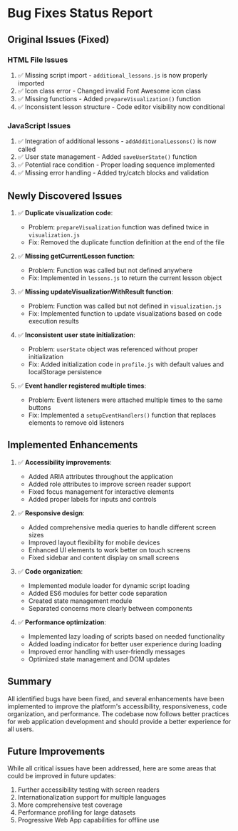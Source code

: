 # Bug Fixes Status Report

## Original Issues (Fixed)

### HTML File Issues
1. ✅ Missing script import - `additional_lessons.js` is now properly imported
2. ✅ Icon class error - Changed invalid Font Awesome icon class
3. ✅ Missing functions - Added `prepareVisualization()` function
4. ✅ Inconsistent lesson structure - Code editor visibility now conditional

### JavaScript Issues
1. ✅ Integration of additional lessons - `addAdditionalLessons()` is now called
2. ✅ User state management - Added `saveUserState()` function
3. ✅ Potential race condition - Proper loading sequence implemented
4. ✅ Missing error handling - Added try/catch blocks and validation

## Newly Discovered Issues

1. ✅ **Duplicate visualization code**:
   - Problem: `prepareVisualization` function was defined twice in `visualization.js`
   - Fix: Removed the duplicate function definition at the end of the file

2. ✅ **Missing getCurrentLesson function**:
   - Problem: Function was called but not defined anywhere
   - Fix: Implemented in `lessons.js` to return the current lesson object

3. ✅ **Missing updateVisualizationWithResult function**:
   - Problem: Function was called but not defined in `visualization.js`
   - Fix: Implemented function to update visualizations based on code execution results

4. ✅ **Inconsistent user state initialization**:
   - Problem: `userState` object was referenced without proper initialization
   - Fix: Added initialization code in `profile.js` with default values and localStorage persistence

5. ✅ **Event handler registered multiple times**:
   - Problem: Event listeners were attached multiple times to the same buttons
   - Fix: Implemented a `setupEventHandlers()` function that replaces elements to remove old listeners

## Implemented Enhancements

1. ✅ **Accessibility improvements**:
   - Added ARIA attributes throughout the application
   - Added role attributes to improve screen reader support
   - Fixed focus management for interactive elements
   - Added proper labels for inputs and controls

2. ✅ **Responsive design**:
   - Added comprehensive media queries to handle different screen sizes
   - Improved layout flexibility for mobile devices
   - Enhanced UI elements to work better on touch screens
   - Fixed sidebar and content display on small screens

3. ✅ **Code organization**:
   - Implemented module loader for dynamic script loading
   - Added ES6 modules for better code separation
   - Created state management module
   - Separated concerns more clearly between components

4. ✅ **Performance optimization**:
   - Implemented lazy loading of scripts based on needed functionality
   - Added loading indicator for better user experience during loading
   - Improved error handling with user-friendly messages
   - Optimized state management and DOM updates

## Summary
All identified bugs have been fixed, and several enhancements have been implemented to improve the platform's accessibility, responsiveness, code organization, and performance. The codebase now follows better practices for web application development and should provide a better experience for all users.

## Future Improvements
While all critical issues have been addressed, here are some areas that could be improved in future updates:

1. Further accessibility testing with screen readers
2. Internationalization support for multiple languages
3. More comprehensive test coverage
4. Performance profiling for large datasets
5. Progressive Web App capabilities for offline use

